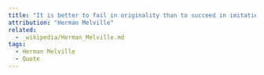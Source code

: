 ```yaml
---
title: "It is better to fail in originality than to succeed in imitation."
attribution: "Herman Melville"
related:
  - _wikipedia/Herman_Melville.md
tags:
  - Herman Melville
  - Quote
---
```

